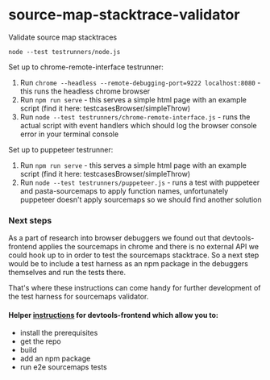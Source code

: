 # source-map-stacktrace-validator

Validate source map stacktraces

`node --test testrunners/node.js`

Set up to chrome-remote-interface testrunner:

1. Run `chrome --headless --remote-debugging-port=9222 localhost:8080` - this runs the headless chrome browser
2. Run `npm run serve` - this serves a simple html page with an example script (find it here: testcasesBrowser/simpleThrow)
3. Run `node --test testrunners/chrome-remote-interface.js` - runs the actual script with event handlers which should log the browser console error in your terminal console 

Set up to puppeteer testrunner:

1. Run `npm run serve` - this serves a simple html page with an example script (find it here: testcasesBrowser/simpleThrow)
2. Run `node --test testrunners/puppeteer.js` - runs a test with puppeteer and pasta-sourcemaps to apply function names, unfortunately puppeteer doesn't apply sourcemaps so we should find another solution 

### Next steps 
As a part of research into browser debuggers we found out that devtools-frontend applies the sourcemaps in chrome and there is no external API we could hook up to in order to test the sourcemaps stacktrace. So a next step would be to include a test harness as an npm package in the debuggers themselves and run the tests there. 

That's where these instructions can come handy for further development of the test harness for sourcemaps validator.

#### Helper [instructions](https://gist.github.com/abelkius/b4e11d5099594176f050d5f6bb8362f7) for devtools-frontend which allow you to:
- install the prerequisites
- get the repo
- build
- add an npm package
- run e2e sourcemaps tests




